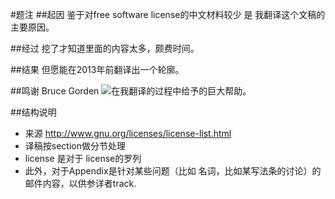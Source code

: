 #题注
##起因
鉴于对free software license的中文材料较少 是 我翻译这个文稿的主要原因。

##经过
挖了才知道里面的内容太多，颇费时间。

##结果
但愿能在2013年前翻译出一个轮廓。


##鸣谢
Bruce Gorden ![](http://www.asb.unsw.edu.au/schools/Pages/BruceGordon.aspx)在我翻译的过程中给予的巨大帮助。


##结构说明
* 来源 http://www.gnu.org/licenses/license-list.html
* 译稿按section做分节处理  
* license 是对于 license的罗列
* 此外，对于Appendix是针对某些问题（比如 名词，比如某写法条的讨论）的邮件内容，以供参详者track. 